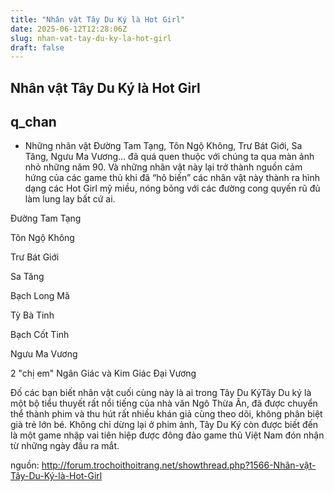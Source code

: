 ```yaml
---
title: "Nhân vật Tây Du Ký là Hot Girl"
date: 2025-06-12T12:28:06Z
slug: nhan-vat-tay-du-ky-la-hot-girl
draft: false
---
```


## Nhân vật Tây Du Ký là Hot Girl

## q_chan

- Những nhân vật Đường Tam Tạng, Tôn Ngộ Không, Trư Bát Giới, Sa Tăng, Ngưu Ma Vương… đã quá quen thuộc với chúng ta qua màn ảnh nhỏ những năm 90. Và những nhân vật này lại trở thành nguồn cảm hứng của các game thủ khi đã “hô biến” các nhân vật này thành ra hình dạng các Hot Girl mỹ miều, nóng bỏng với các đường cong quyến rũ đủ làm lung lay bất cứ ai.



Đường Tam Tạng


Tôn Ngộ Không


Trư Bát Giới


Sa Tăng


Bạch Long Mã


Tỳ Bà Tinh


Bạch Cốt Tinh


Ngưu Ma Vương

2 "chị em" Ngân Giác và Kim Giác Đại Vương


Đố các bạn biết nhân vật cuối cùng này là ai trong Tây Du Ký​Tây Du ký là một bộ tiểu thuyết rất nổi tiếng của nhà văn Ngô Thừa Ân, đã được chuyển thể thành phim và thu hút rất nhiều khán giả cùng theo dõi, không phân biệt già trẻ lớn bé. Không chỉ dừng lại ở phim ảnh, Tây Du Ký còn được biết đến là một game nhập vai tiên hiệp được đông đảo game thủ Việt Nam đón nhận từ những ngày đầu ra mắt.
 
nguồn: http://forum.trochoithoitrang.net/showthread.php?1566-Nhân-vật-Tây-Du-Ký-là-Hot-Girl